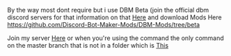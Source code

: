 By the way most dont require but i use DBM Beta (join the official dbm discord servers for that information on that [Here](https://discord.gg/DMDvzSe) and download Mods Here https://github.com/Discord-Bot-Maker-Mods/DBM-Mods/tree/beta

Join my server [Here](https://discord.gg/puhFXez) or when you're using the command the only command on the master branch that is not in a folder which is [This](https://github.com/vikktrey123/Trey-Made-Raw-Data/blob/master/Send%20Suggestions%20for%20RawData.json)
